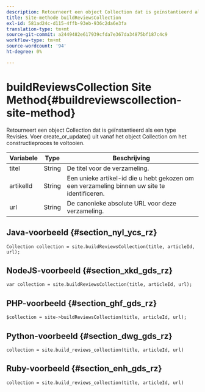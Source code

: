 ```yaml
---
description: Retourneert een object Collection dat is geïnstantieerd als een type Revisies. Voer create_or_update() uit vanaf het object Collection om het constructieproces te voltooien.
title: Site-methode buildReviewsCollection
exl-id: 581ad24c-d115-4ffb-93eb-936c2da6e3fa
translation-type: tm+mt
source-git-commit: a2449482e617939cfda7e367da34875bf187c4c9
workflow-type: tm+mt
source-wordcount: '94'
ht-degree: 0%

---
```


# buildReviewsCollection Site Method{#buildreviewscollection-site-method}

Retourneert een object Collection dat is geïnstantieerd als een type Revisies. Voer create_or_update() uit vanaf het object Collection om het constructieproces te voltooien.

| Variabele | Type | Beschrijving |
|--- |--- |--- |
| titel | String | De titel voor de verzameling. |
| artikelId | String | Een unieke artikel-id die u hebt gekozen om een verzameling binnen uw site te identificeren. |
| url | String | De canonieke absolute URL voor deze verzameling. |


## Java-voorbeeld {#section_nyl_ycs_rz}

```
Collection collection = site.buildReviewsCollection(title, articleId, url); 
```

## NodeJS-voorbeeld {#section_xkd_gds_rz}

```
var collection = site.buildReviewsCollection(title, articleId, url); 
```

## PHP-voorbeeld {#section_ghf_gds_rz}

```
$collection = site->buildReviewsCollection(title, articleId, url); 
```

## Python-voorbeeld {#section_dwg_gds_rz}

```
collection = site.build_reviews_collection(title, articleId, url) 
```

## Ruby-voorbeeld {#section_enh_gds_rz}

```
collection = site.build_reviews_collection(title, articleId, url) 
```
